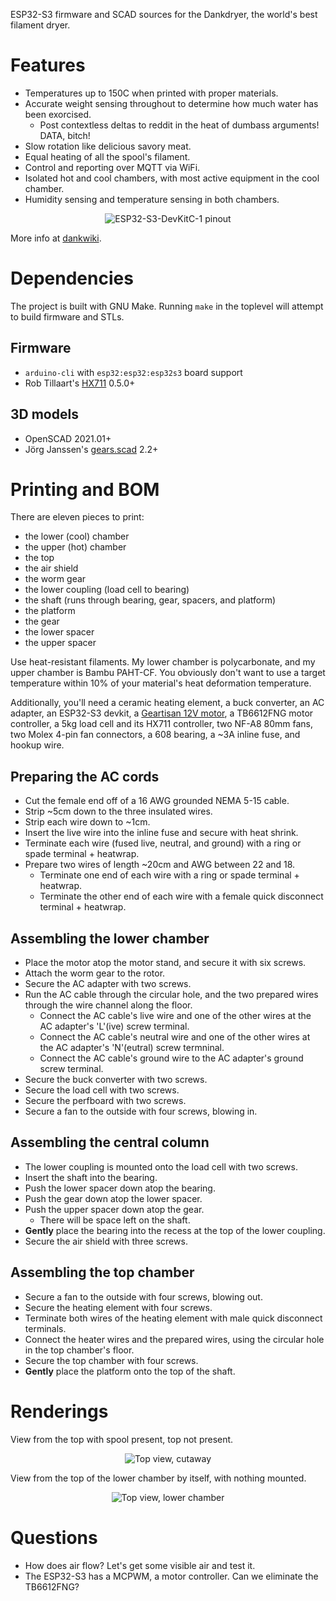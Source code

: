 ESP32-S3 firmware and SCAD sources for the Dankdryer, the world's best filament dryer.

# Features

* Temperatures up to 150C when printed with proper materials.
* Accurate weight sensing throughout to determine how much water has been exorcised.
  * Post contextless deltas to reddit in the heat of dumbass arguments! DATA, bitch!
* Slow rotation like delicious savory meat.
* Equal heating of all the spool's filament.
* Control and reporting over MQTT via WiFi.
* Isolated hot and cool chambers, with most active equipment in the cool chamber.
* Humidity sensing and temperature sensing in both chambers.

<p align="center">
<img alt="ESP32-S3-DevKitC-1 pinout" src="ESP32-S3_DevKitC-1_pinlayout_v1.1.jpg"/>
</p>

More info at [dankwiki](https://nick-black.com/dankwiki/index.php/Dankdryer).

# Dependencies

The project is built with GNU Make.
Running `make` in the toplevel will attempt to build firmware and STLs.

## Firmware
* `arduino-cli` with `esp32:esp32:esp32s3` board support
* Rob Tillaart's [HX711](https://github.com/RobTillaart/HX711) 0.5.0+

## 3D models
* OpenSCAD 2021.01+
* Jörg Janssen's [gears.scad](https://github.com/chrisspen/gears) 2.2+

# Printing and BOM

There are eleven pieces to print:
 * the lower (cool) chamber
 * the upper (hot) chamber
 * the top
 * the air shield
 * the worm gear
 * the lower coupling (load cell to bearing)
 * the shaft (runs through bearing, gear, spacers, and platform)
 * the platform
 * the gear
 * the lower spacer
 * the upper spacer

Use heat-resistant filaments. My lower chamber is polycarbonate, and my upper
chamber is Bambu PAHT-CF. You obviously don't want to use a target temperature
within 10% of your material's heat deformation temperature.

Additionally, you'll need a ceramic heating element, a buck converter, an AC
adapter, an ESP32-S3 devkit, a [Geartisan 12V motor](https://www.amazon.com/dp/B071XCX778),
a TB6612FNG motor controller, a 5kg load cell and its HX711 controller, two
NF-A8 80mm fans, two Molex 4-pin fan connectors, a 608 bearing, a ~3A inline fuse,
and hookup wire.

## Preparing the AC cords

* Cut the female end off of a 16 AWG grounded NEMA 5-15 cable.
* Strip ~5cm down to the three insulated wires.
* Strip each wire down to ~1cm.
* Insert the live wire into the inline fuse and secure with heat shrink.
* Terminate each wire (fused live, neutral, and ground) with a ring or spade terminal + heatwrap.
* Prepare two wires of length ~20cm and AWG between 22 and 18.
  * Terminate one end of each wire with a ring or spade terminal + heatwrap.
  * Terminate the other end of each wire with a female quick disconnect terminal + heatwrap.

## Assembling the lower chamber

* Place the motor atop the motor stand, and secure it with six screws.
* Attach the worm gear to the rotor.
* Secure the AC adapter with two screws.
* Run the AC cable through the circular hole, and the two prepared wires through the wire channel along the floor.
  * Connect the AC cable's live wire and one of the other wires at the AC adapter's 'L'(ive) screw terminal.
  * Connect the AC cable's neutral wire and one of the other wires at the AC adapter's 'N'(eutral) screw termninal.
  * Connect the AC cable's ground wire to the AC adapter's ground screw terminal.
* Secure the buck converter with two screws.
* Secure the load cell with two screws.
* Secure the perfboard with two screws.
* Secure a fan to the outside with four screws, blowing in.

## Assembling the central column

* The lower coupling is mounted onto the load cell with two screws.
* Insert the shaft into the bearing.
* Push the lower spacer down atop the bearing.
* Push the gear down atop the lower spacer.
* Push the upper spacer down atop the gear.
  * There will be space left on the shaft.
* **Gently** place the bearing into the recess at the top of the lower coupling.
* Secure the air shield with three screws.

## Assembling the top chamber

* Secure a fan to the outside with four screws, blowing out.
* Secure the heating element with four screws.
* Terminate both wires of the heating element with male quick disconnect terminals.
* Connect the heater wires and the prepared wires, using the circular hole in the top chamber's floor.
* Secure the top chamber with four screws.
* **Gently** place the platform onto the top of the shaft.

# Renderings

View from the top with spool present, top not present.

<p align="center">
<img alt="Top view, cutaway" src="topview-cutaway.png"/>
</p>

View from the top of the lower chamber by itself, with nothing mounted.

<p align="center">
<img alt="Top view, lower chamber" src="topview-croom.png"/>
</p>

# Questions

* How does air flow? Let's get some visible air and test it.
* The ESP32-S3 has a MCPWM, a motor controller. Can we eliminate the TB6612FNG?
